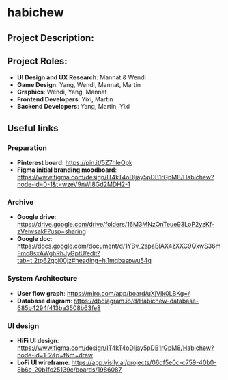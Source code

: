 # habichew
## Project Description: 

## Project Roles:
- **UI Design and UX Research**: Mannat & Wendi
- **Game Design**: Yang, Wendi, Mannat, Martin
- **Graphics**: Wendi, Yang, Mannat
- **Frontend Developers**: Yixi, Martin
- **Backend Developers**: Yang, Martin, Yixi

## Useful links
### Preparation
- **Pinterest board**: https://pin.it/5Z7hleOpk
- **Figma initial branding moodboard**: https://www.figma.com/design/IT4kT4oDIjay5pDB1rGpM8/Habichew?node-id=0-1&t=wzeV9nWl8Gd2MDH2-1

### Archive
- **Google drive**: https://drive.google.com/drive/folders/16M3MNzOnTeue93LoP2yzKf-zVeiwsakF?usp=sharing
- **Google doc**: https://docs.google.com/document/d/1YBv_2spaBIAX4zXXC9QxwS36mFmo8sxAWghRhJyGptU/edit?tab=t.2tp62gpi00jz#heading=h.1mqbaspwu54q

### System Architecture
- **User flow graph**: https://miro.com/app/board/uXjVIk0LBKg=/
- **Database diagram**: https://dbdiagram.io/d/Habichew-database-685b4294f413ba3508b63fe8

### UI design
- **HiFi UI design**: https://www.figma.com/design/IT4kT4oDIjay5pDB1rGpM8/Habichew?node-id=1-2&p=f&m=draw
- **LoFi UI wireframe**: https://app.visily.ai/projects/06df5e0c-c759-40b0-8b6c-20b1fc25139c/boards/1986087 
